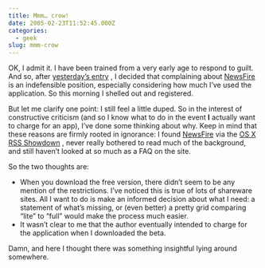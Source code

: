 ```yaml
---
title: Mmm… crow!
date: 2005-02-23T11:52:45.000Z
categories:
  - geek
slug: mmm-crow
---
```

<span class="caps">OK</span>, I admit it. I have been trained from a very early age to respond to guilt. And so, after [yesterday’s entry][1] , I decided that complaining about [NewsFire][2]  is an indefensible position, especially considering how much I’ve used the application. So this morning I shelled out and registered.

But let me clarify one point: I still feel a little duped. So in the interest of constructive criticism (and so I know what to do in the event **I** actually want to charge for an app), I’ve done some thinking about why. Keep in mind that these reasons are firmly rooted in ignorance: I found [NewsFire][2]  via the [<span class="caps">OS</span> X <span class="caps">RSS</span> Showdown][3] , never really bothered to read much of the background, and still haven’t looked at so much as a <span class="caps">FAQ</span> on the site.

So the two thoughts are:

<ul class="simple">
  <li>
    When you download the free version, there didn’t seem to be any mention of the restrictions. I’ve noticed this is true of lots of shareware sites. All I want to do is make an informed decision about what I need: a statement of what’s missing, or (even better) a pretty grid comparing “lite” to “full” would make the process much easier.
  </li>
  <li>
    It wasn’t clear to me that the author eventually intended to charge for the application when I downloaded the beta.
  </li>
</ul>

Damn, and here I thought there was something insightful lying around somewhere.



 [1]: http://yergler.net/blog/archives/2005/02/22/what-you-want-to-eat
 [2]: http://newsfirerss.com/
 [3]: http://www.drunkenblog.com/drunkenblog-archives/000337.html
